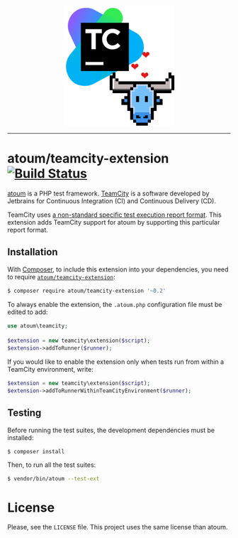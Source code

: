 <p align="center">
    <img src="./res/logo.png" alt="atoum's logo + TeamCity's logo with floating hearts" width="250px" />
</p>

---

# atoum/teamcity-extension [![Build Status](https://travis-ci.org/Hywan/atoum-teamcity-extension.svg?branch=master)](https://travis-ci.org/Hywan/atoum-teamcity-extension)

[atoum](http://atoum.org/) is a PHP test
framework. [TeamCity](https://www.jetbrains.com/teamcity/) is a
software developed by Jetbrains for Continuous Integration (CI) and
Continuous Delivery (CD).

TeamCity uses
[a non-standard specific test execution report format](https://confluence.jetbrains.com/display/TCD8/Build+Script+Interaction+with+TeamCity). This
extension adds TeamCity support for atoum by supporting this
particular report format.

## Installation

With [Composer](https://getcomposer.org/), to include this extension into
your dependencies, you need to
require
[`atoum/teamcity-extension`](https://packagist.org/packages/atoum/teamcity-extension):

```sh
$ composer require atoum/teamcity-extension '~0.2'
```

To always enable the extension, the `.atoum.php` configuration file must be edited to add:

```php
use atoum\teamcity;

$extension = new teamcity\extension($script);
$extension->addToRunner($runner);
```

If you would like to enable the extension only when tests run from
within a TeamCity environment, write:

```php
$extension = new teamcity\extension($script);
$extension->addToRunnerWithinTeamCityEnvironment($runner);
```

## Testing

Before running the test suites, the development dependencies must be installed:

```sh
$ composer install
```

Then, to run all the test suites:

```sh
$ vendor/bin/atoum --test-ext
```

# License

Please, see the `LICENSE` file. This project uses the same license than atoum.
